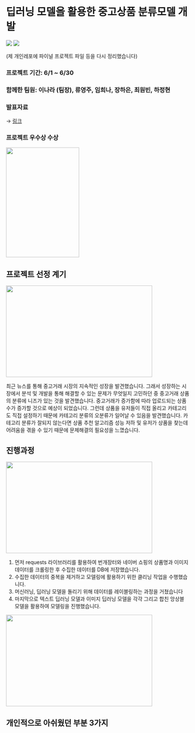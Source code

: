 # 딥러닝 모델을 활용한 중고상품 분류모델 개발
<img src="https://img.shields.io/badge/Python-3776AB?style=for-the-badge&logo=Python&logoColor=white"> <img src="https://img.shields.io/badge/PyTorch-EE4C2C?style=for-the-badge&logo=PyTorch&logoColor=white">

(제 개인레포에 파이널 프로젝트 파일 등을 다시 정리했습니다)

### 프로젝트 기간: 6/1 ~ 6/30

### 함께한 팀원: 이나라 (팀장), 류영주, 임희나, 장하은, 최원빈, 하정현

### 발표자료
→ [링크](https://drive.google.com/file/d/1X2TrWvrmMYey0RCPzNO6URM-5iMC_BjP/view?usp=sharing)

### 프로젝트 우수상 수상

<img src="https://github.com/owenchoi96/templates/assets/123911225/32a35169-44df-4561-9275-028b7f6f2c30" width="200" height="300"/>

## 프로젝트 선정 계기
<img src="https://github.com/owenchoi96/templates/assets/123911225/573d8895-618b-4927-9958-e0935c638685" width="400" height="250"/>

최근 뉴스를 통해 중고거래 시장의 지속적인 성장을 발견했습니다. 그래서 성장하는 시장에서 분석 및 개발을 통해 해결할 수 있는 문제가 무엇일지 고민하던 중 중고거래 상품의 분류에 니즈가 있는 것을 발견했습니다. 중고거래가 증가함에 따라 업로드되는 상품 수가 증가할 것으로 예상이 되었습니다. 그런데 상품을 유저들이 직접 올리고 카테고리도 직접 설정하기 때문에 카테고리 분류의 오분류가 일어날 수 있음을 발견했습니다. 카테고리 분류가 잘되지 않는다면 상품 추천 알고리즘 성능 저하 및 유저가 상품을 찾는데 어려움을 겪을 수 있기 때문에 문제해결의 필요성을 느꼈습니다. 

## 진행과정
<img src="https://github.com/owenchoi96/templates/assets/123911225/5de532d3-7df3-4136-9420-662db6841a98" width="400" height="250"/>

1. 먼저 requests 라이브러리를 활용하여 번개장터와 네이버 쇼핑의 상품명과 이미지 데이터를 크롤링한 후 수집한 데이터를 DB에 저장했습니다.
2. 수집한 데이터의 중복을 제거하고 모델링에 활용하기 위한 클리닝 작업을 수행했습니다.
3. 머신러닝, 딥러닝 모델을 돌리기 위해 데이터를 레이블링하는 과정을 거쳤습니다
4. 마지막으로 텍스트 딥러닝 모델과 이미지 딥러닝 모델을 각각 그리고 합친 앙상블 모델을 활용하여 모델링을 진행했습니다. 

<img src="https://github.com/owenchoi96/templates/assets/123911225/ecbb135a-6365-4c93-a815-3ca28eb7bbc8" width="400" height="250"/>

## 개인적으로 아쉬웠던 부분 3가지


